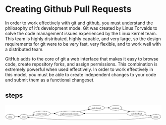 # Creating Github Pull Requests

In order to work effectively with git and github, you must understand the philosophy of it’s development mode. Git was created by Linus Torvalds to solve the code management issues experienced by the Linux kernel team. This team is highly distributed, highly capable, and very large, so the design requirements for git were to be very fast, very flexible, and to work well with a distributed team.

GitHub adds to the core of git a web interface that makes it easy to browse code, create repository forks, and assign permissions. This combination is extremely powerful when used effectively. In order to work effectively in this model, you must be able to create independent changes to your code and submit them as a functional changeset.

## steps

![steps](/images/pr-steps.svg)
